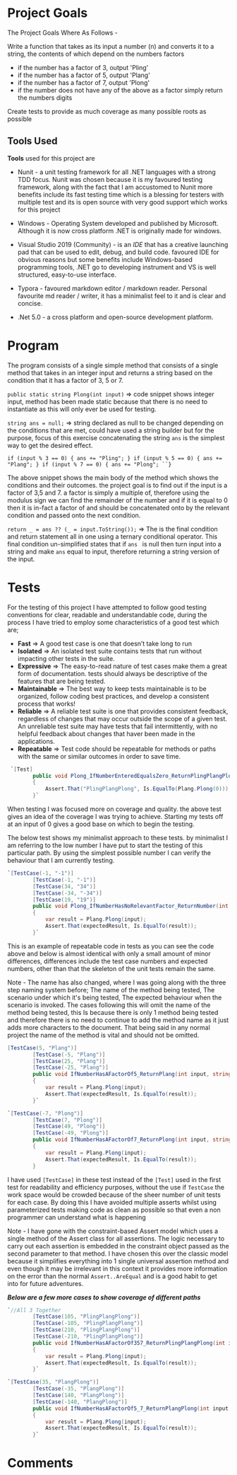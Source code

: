 # Project Goals

The Project Goals Where As Follows -

Write a function that takes as its input a number (n) and converts it to a string, the contents of which depend on the numbers factors

- if the number has a factor of 3, output 'Pling'
- if the number has a factor of 5, output 'Plang'
- if the number has a factor of 7, output 'Plong'
- if the number does not have any of the above as a factor simply return the numbers digits

Create tests to provide as much coverage as many possible roots as possible

## Tools Used

**Tools** used for this project are 

- Nunit - a unit testing framework for all .NET languages with a strong TDD focus. Nunit was chosen because it is my favoured testing framework, along with the fact that I am accustomed  to Nunit more benefits  include its fast testing time which is a blessing for testers with multiple test and its is open source with very good support which works for this project

- Windows - Operating System developed and published by Microsoft. Although it is now cross platform .NET is originally made for windows.

- Visual Studio 2019 (Community) - is an *IDE* that has a creative launching pad that can be used to edit, debug, and build code.  favoured IDE for obvious reasons but some benefits include Windows-based programming tools, .NET go to developing instrument and VS is well structured, easy-to-use interface.

- Typora - favoured markdown editor / markdown reader. Personal favourite md reader / writer, it has a minimalist feel to it and is clear and concise.

- .Net 5.0 - a cross platform and open-source development platform.

# Program

The program consists of a  single simple method that consists of a single method that takes in an integer input and returns a string based on the condition that it has a factor of 3, 5 or 7.

`public static string Plong(int input)` => code snippet shows integer input, method has been made static because that there is no need to instantiate as this will only ever be used for testing.

`string ans = null;` => string declared as null to be changed depending on the conditions that are met, could have used a string builder but for the purpose, focus of this exercise concatenating the string `ans` is the simplest way to get the desired effect.

`if (input % 3 == 0)
 {
	ans += "Pling";
 }
if (input % 5 == 0)
 {
	ans += "Plang";
 }
	if (input % 7 == 0)
 {
	ans += "Plong";
``}`

The above snippet shows the main body of the method which shows the conditions and their outcomes. the project goal is to find out if the input is a factor of 3,5 and 7. a factor is simply a multiple of, therefore using the modulus sign we can find the remainder of the number and if it is equal to 0 then it is in-fact a factor of and should be concatenated onto by the relevant condition and passed onto the next condition.

`return _ = ans ?? (_ = input.ToString());` => The is the final condition and return statement all in one using a ternary conditional operator. This final condition un-simplified states that if `ans ` is null then turn input into a string and make `ans` equal to input, therefore returning a string version of the input.

# Tests

For the testing of this project I have attempted to follow good testing conventions for clear, readable and understandable code, during the process I have tried to employ some characteristics of a good test which are;  

- **Fast**  => A good test case is one that doesn’t take long to run
- **Isolated**  => An isolated test suite contains tests that run without impacting other tests in the suite.  
- **Expressive** => The easy-to-read nature of test cases make them a great form of documentation. tests should always be descriptive of the features that are being tested.
- **Maintainable** => The best way to keep tests maintainable is to be organized, follow coding best practices, and develop a consistent process that works!
- **Reliable** => A reliable test suite is one that provides consistent feedback, regardless of changes that may occur outside the scope of a given test. An unreliable test suite may have tests that fail intermittently, with no helpful feedback about changes that haver been made in the applications.
- **Repeatable** => Test code should be repeatable for methods or paths with the same or similar outcomes in order to save time.

```c#
 `[Test]
        public void Plong_IfNumberEnteredEqualsZero_ReturnPlingPlangPlong()
        {
            Assert.That("PlingPlangPlong", Is.EqualTo(Plang.Plong(0)));
        }`  
```

When testing I was focused more on coverage and quality. the above test gives an idea of the coverage I was trying to achieve. Starting my tests off at an input of 0 gives a good base on which to begin the testing.

The below test shows my minimalist approach to these tests. by minimalist I am referring to the low number I have put to start the testing of this particular path. By using the simplest possible number I can verify the behaviour that I am currently testing.

```c#
`[TestCase(-1, "-1")]
        [TestCase(-1, "-1")]
        [TestCase(34, "34")]
        [TestCase(-34, "-34")]
        [TestCase(19, "19")]
        public void Plong_IfNumberHasNoRelevantFactor_ReturnNumber(int input, string expectedResult)
        {
            var result = Plang.Plong(input);
            Assert.That(expectedResult, Is.EqualTo(result));
        }`
```

This is an example of repeatable code in tests as you can see the code above and below is almost identical with only a small amount of minor differences, differences include the test case numbers and expected numbers, other than that the skeleton of the unit tests remain the same.

Note - The name has also changed, where I was going along with the three step naming system before; The name of the method being tested, The scenario under which it's being tested, The expected behaviour when the scenario is invoked. The cases following this will omit the name of the method being tested, this Is because there is only 1 method being tested and therefore there is no need to continue to add the method name as it just adds more characters to the document. That being said in any normal project the name of the method is vital and should not be omitted.

```c#
[TestCase(5, "Plang")]
        [TestCase(-5, "Plang")]
        [TestCase(25, "Plang")]
        [TestCase(-25, "Plang")]
        public void IfNumberHasAFactorOf5_ReturnPlang(int input, string expectedResult)
        {
            var result = Plang.Plong(input);
            Assert.That(expectedResult, Is.EqualTo(result));
        }`

`[TestCase(-7, "Plong")]
        [TestCase(7, "Plong")]
        [TestCase(49, "Plong")]
        [TestCase(-49, "Plong")]
        public void IfNumberHasAFactorOf7_ReturnPlong(int input, string expectedResult)
        {
            var result = Plang.Plong(input);
            Assert.That(expectedResult, Is.EqualTo(result));
        }
```

I have used `[TestCase]`  in these test instead of the  `[Test]` used in the first test for readability and efficiency purposes, without the use if `TestCase` the work space would be crowded because of the sheer number of unit tests for each case. By doing this I have avoided multiple asserts whilst using parameterized tests making code as clean as possible so that even a non programmer can understand what is happening

Note - I have gone with the constraint-based Assert model which uses a single method of the Assert class for all assertions. The logic necessary to carry out each assertion is embedded in the constraint object passed as the second parameter to that method. I have chosen this over the classic model because it simplifies everything into 1 single universal assertion method and even though it may be irrelevant in this context it provides more information on the error than the normal `Assert..AreEqual` and is a good habit to get into for future adventures.

***Below are a few more cases to show coverage of different paths***

```c#
`//All 3 Together
        [TestCase(105, "PlingPlangPlong")]
        [TestCase(-105, "PlingPlangPlong")]
        [TestCase(210, "PlingPlangPlong")]
        [TestCase(-210, "PlingPlangPlong")]
        public void IfNumberHasAFactorOf357_ReturnPlingPlangPlong(int input, string expectedResult)
        {
            var result = Plang.Plong(input);
            Assert.That(expectedResult, Is.EqualTo(result));
        }`
```

```c#
`[TestCase(35, "PlangPlong")]
        [TestCase(-35, "PlangPlong")]
        [TestCase(140, "PlangPlong")]
        [TestCase(-140, "PlangPlong")]
        public void IfNumberHasAFactorOf5_7_ReturnPlangPlong(int input, string expectedResult)
        {
            var result = Plang.Plong(input);
            Assert.That(expectedResult, Is.EqualTo(result));
        }`      
```



# Comments